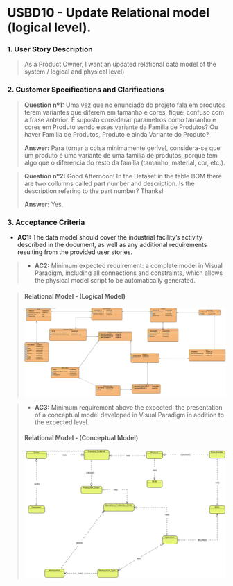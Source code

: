 # USBD10 - Update Relational model (logical level).

### 1. User Story Description

> As a Product Owner, I want an updated relational data model of the system / logical and physical level)


### 2. Customer Specifications and Clarifications

> **Question nº1:** Uma vez que no enunciado do projeto fala em produtos terem variantes que diferem em tamanho e cores, fiquei confuso com a frase anterior. É suposto considerar parametros como tamanho e cores em Produto sendo esses variante da Familia de Produtos? Ou haver Familia de Produtos, Produto e ainda Variante do Produto?
>
> **Answer:** Para tornar a coisa minimamente gerível, considera-se que um produto é uma variante de uma família de produtos, porque tem algo que o diferencia do resto da família (tamanho, material, cor, etc.).

> **Question nº2:** Good Afternoon! In the Dataset in the table BOM there are two collumns called part number and description. Is the description refering to the part number? Thanks!
>
> **Answer:** Yes.



### 3. Acceptance Criteria

* **AC1:** The data model should cover the industrial facility’s activity described in the
  document, as well as any additional requirements resulting from the provided
  user stories.

>* **AC2:** Minimum expected requirement: a complete model in Visual Paradigm, including all connections and constraints, which allows the physical model
   script to be automatically generated.

>#### Relational Model - (Logical Model)
>![System Sequence Diagram - Alternative One](svg/USBD02-relational-model.svg)


>* **AC3:** Minimum requirement above the expected: the presentation of a conceptual
   model developed in Visual Paradigm in addition to the expected level.
>#### Relational Model - (Conceptual Model)
>![System Sequence Diagram - Alternative One](svg/USBD02-conceptual-model.svg)



